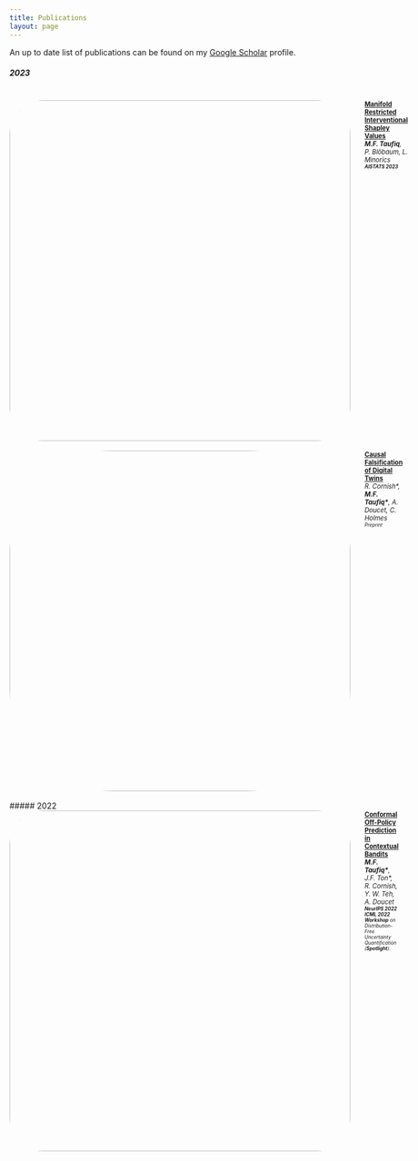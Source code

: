 ```yaml
---
title: Publications
layout: page
---
```


An up to date list of publications can be found on my [Google Scholar](https://scholar.google.com/citations?hl=en&user=oDL6ahoAAAAJ) profile.

##### 2023
<br />
<div style="display:flex;">

  <div style="flex:1; padding-right:5%">
    <img src="{{ site.url }}/img/paper-icons/manshap.png"
    style="width:600px; border-radius:10%">
  </div>

  <div style="flex:2.5;">
    <b style="font-size: 80%;"><a href="https://arxiv.org/abs/2301.04041">Manifold Restricted Interventional Shapley Values</a></b><br>
    <i style="font-size: 80%;"><b>M.F. Taufiq</b>, P. Blöbaum, L. Minorics</i><br>
    <i style="font-size: 60%;"><b>AISTATS 2023</b></i><br>
  </div>
</div>
<br />
<div style="display:flex;">
<div style="flex:1; padding-right:5%">
    <img src="{{ site.url }}/img/paper-icons/digital-twin.png"
    style="width:600px; border-radius:30%">
  </div>
  <div style="flex:2.5;">
    <b style="font-size: 80%;"><a href="https://arxiv.org/abs/2301.04041">Causal Falsification of Digital Twins</a></b><br>
    <i style="font-size: 80%;">R. Cornish*, <b>M.F. Taufiq*</b>, A. Doucet, C. Holmes</i><br>
    <i style="font-size: 60%;">Preprint</i><br>
  </div>
</div>

<br />
##### 2022
<br />
<div style="display:flex;">

  <div style="flex:1; padding-right:5%">
    <img src="{{ site.url }}/img/paper-icons/causal_ill.png"
    style="width:600px; border-radius:10%">
  </div>

  <div style="flex:2.5;">
    <b style="font-size: 80%;"><a href="https://arxiv.org/abs/2206.04405">Conformal Off-Policy Prediction in Contextual Bandits</a></b><br>
    <i style="font-size: 80%;"><b>M.F. Taufiq*</b>, J.F. Ton*, R. Cornish, Y. W. Teh, A. Doucet</i><br>
    <i style="font-size: 60%;"><b>NeurIPS 2022</b></i><br>
    <i style="font-size: 60%;"><b>ICML 2022 Workshop</b> on Distribution-Free Uncertainty Quantification (<b>Spotlight</b>). </i><br>
  </div>
</div>

&nbsp;
